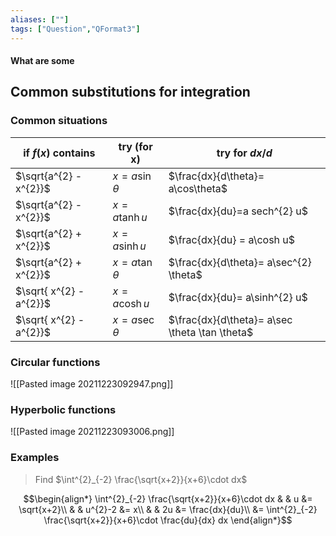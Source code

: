 ```yaml
---
aliases: [""]
tags: ["Question","QFormat3"]
---
```


#### What are some
## Common substitutions for integration
### Common situations
| if $f(x)$ contains      | try (for x)      | try for $dx/d$                                 |
| ----------------------- | ---------------- | ---------------------------------------------- |
| $\sqrt{a^{2} - x^{2}}$  | $x=a\sin\theta$  | $\frac{dx}{d\theta}= a\cos\theta$              |
| $\sqrt{a^{2} - x^{2}}$  | $x=a\tanh u$     | $\frac{dx}{du}=a sech^{2} u$                   |
| $\sqrt{a^{2} + x^{2}}$  | $x=a \sinh u$    | $\frac{dx}{du} = a\cosh u$                     |
| $\sqrt{a^{2} + x^{2}}$  | $x=a\tan \theta$ | $\frac{dx}{d\theta}= a\sec^{2} \theta$         |
| $\sqrt{ x^{2} - a^{2}}$ | $x=a\cosh u$     | $\frac{dx}{du}= a\sinh^{2} u$                  |
| $\sqrt{ x^{2} - a^{2}}$ | $x=a\sec \theta$ | $\frac{dx}{d\theta}= a\sec \theta \tan \theta$ |

### Circular functions
![[Pasted image 20211223092947.png]]

### Hyperbolic functions
![[Pasted image 20211223093006.png]]

### Examples
> Find $\int^{2}_{-2} \frac{\sqrt{x+2}}{x+6}\cdot dx$

$$\begin{align*}
\int^{2}_{-2} \frac{\sqrt{x+2}}{x+6}\cdot dx & &  u &= \sqrt{x+2}\\
& & u^{2}-2 &= x\\
& & 2u &= \frac{dx}{du}\\
&= \int^{2}_{-2} \frac{\sqrt{x+2}}{x+6}\cdot \frac{du}{dx} dx
\end{align*}$$